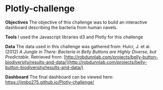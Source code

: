 # Plotly-challenge

**Objectives**
The objective of this challenge was to build an interactive dashboard describing the bacteria from human navels. 

**Tools**
I used the Javascript libraries d3 and Plotly for this challenge

**Data**
The data used in this challenge was gathered from:
Hulcr, J. et al.(2012) _A Jungle in There: Bacteria in Belly Buttons are Highly Diverse, but Predictable_. Retrieved from: [http://robdunnlab.com/projects/belly-button-biodiversity/results-and-data/](http://robdunnlab.com/projects/belly-button-biodiversity/results-and-data/)

**Dashboard**
The final dashboard can be viewed here:
https://jimbo275.github.io/Plotly-challenge/
